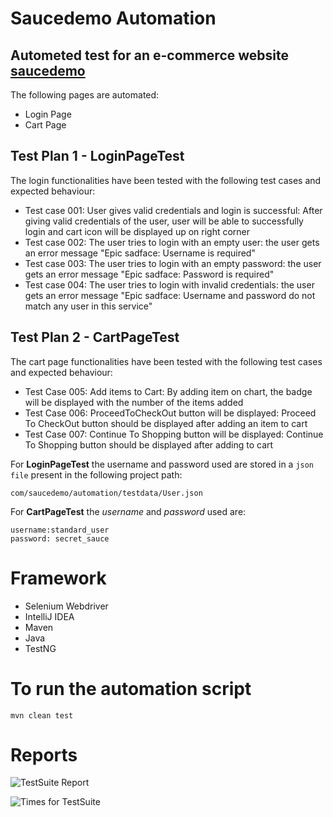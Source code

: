 # Saucedemo Automation

## Autometed test for an e-commerce website [saucedemo](https://www.saucedemo.com)

The following pages are automated:

* Login Page
* Cart Page


## Test Plan 1 - LoginPageTest

The login functionalities have been tested with the following test cases and expected behaviour:
  * Test case 001: User gives valid credentials and login is successful: After giving valid credentials of the user, user will be able to successfully login and 
    cart icon will be displayed up on right corner
  * Test case 002: The user tries to login with an empty user: the user gets an error message "Epic sadface: Username is required"
  * Test case 003: The user tries to login with an empty password: the user gets an error message "Epic sadface: Password is required"
  * Test case 004: The user tries to login with invalid credentials: the user gets an error message "Epic sadface: Username and password do not match any user in this service"

## Test Plan 2 - CartPageTest

The cart page functionalities have been tested with the following test cases and expected behaviour:
  * Test Case 005: Add items to Cart: By adding item on chart, the badge will be displayed with the number of the items added
  * Test Case 006: ProceedToCheckOut button will be displayed: Proceed To CheckOut button should be displayed after adding an item to cart
  * Test Case 007: Continue To Shopping button will be displayed: Continue To Shopping button should be displayed after adding to cart

For **LoginPageTest** the username and password used are stored in a `json file` present in the following project path:

`com/saucedemo/automation/testdata/User.json`

For **CartPageTest** the _username_ and _password_ used are:

```
username:standard_user
password: secret_sauce
```

# Framework

* Selenium Webdriver
* IntelliJ IDEA
* Maven
* Java
* TestNG

# To run the automation script

`mvn clean test
`

# Reports

![TestSuite Report](C:\Users\domen\OneDrive\Desktop\Progetti\saucedemo\src\test\java\com\saucedemo\automation\output\TestSuite_Report.png)

![ Times for TestSuite](C:\Users\domen\OneDrive\Desktop\Progetti\saucedemo\src\test\java\com\saucedemo\automation\output\Times_TestSuite.png)